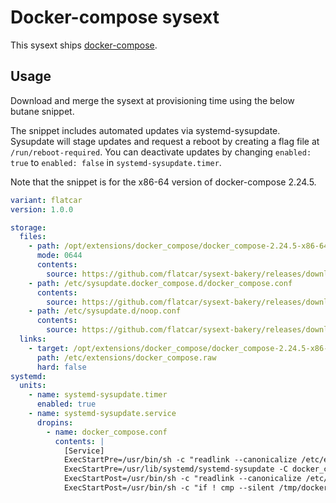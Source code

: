 # Docker-compose sysext

This sysext ships [docker-compose](https://github.com/docker/compose).

## Usage

Download and merge the sysext at provisioning time using the below butane snippet.

The snippet includes automated updates via systemd-sysupdate.
Sysupdate will stage updates and request a reboot by creating a flag file at `/run/reboot-required`.
You can deactivate updates by changing `enabled: true` to `enabled: false` in `systemd-sysupdate.timer`.

Note that the snippet is for the x86-64 version of docker-compose 2.24.5.

```yaml
variant: flatcar
version: 1.0.0

storage:
  files:
    - path: /opt/extensions/docker_compose/docker_compose-2.24.5-x86-64.raw
      mode: 0644
      contents:
        source: https://github.com/flatcar/sysext-bakery/releases/download/latest/docker_compose-2.24.5-x86-64.raw
    - path: /etc/sysupdate.docker_compose.d/docker_compose.conf
      contents:
        source: https://github.com/flatcar/sysext-bakery/releases/download/latest/docker_compose.conf
    - path: /etc/sysupdate.d/noop.conf
      contents:
        source: https://github.com/flatcar/sysext-bakery/releases/download/latest/noop.conf
  links:
    - target: /opt/extensions/docker_compose/docker_compose-2.24.5-x86-64.raw
      path: /etc/extensions/docker_compose.raw
      hard: false
systemd:
  units:
    - name: systemd-sysupdate.timer
      enabled: true
    - name: systemd-sysupdate.service
      dropins:
        - name: docker_compose.conf
          contents: |
            [Service]
            ExecStartPre=/usr/bin/sh -c "readlink --canonicalize /etc/extensions/docker_compose.raw > /tmp/docker_compose"
            ExecStartPre=/usr/lib/systemd/systemd-sysupdate -C docker_compose update
            ExecStartPost=/usr/bin/sh -c "readlink --canonicalize /etc/extensions/docker_compose.raw > /tmp/docker_compose-new"
            ExecStartPost=/usr/bin/sh -c "if ! cmp --silent /tmp/docker_compose /tmp/docker_compose-new; then touch /run/reboot-required; fi"
```

